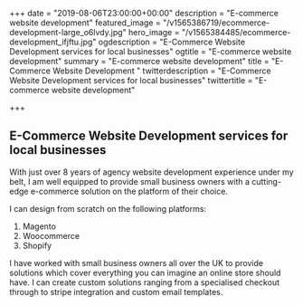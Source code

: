 +++
date = "2019-08-06T23:00:00+00:00"
description = "E-commerce website development"
featured_image = "/v1565386719/ecommerce-development-large_o6lvdy.jpg"
hero_image = "/v1565384485/ecommerce-development_ifjftu.jpg"
ogdescription = "E-Commerce Website Development services for local businesses"
ogtitle = "E-commerce website development"
summary = "E-commerce website development"
title = "E-Commerce Website Development "
twitterdescription = "E-Commerce Website Development services for local businesses"
twittertitle = "E-commerce website development"

+++
## E-Commerce Website Development services for local businesses

With just over 8 years of agency website development experience under my belt, I am well equipped to provide small business owners with a cutting-edge e-commerce solution on the platform of their choice.

I can design from scratch on the following platforms:

1. Magento
2. Woocommerce
3. Shopify

I have worked with small business owners all over the UK to provide solutions which cover everything you can imagine an online store should have. I can create custom solutions ranging from a specialised checkout through to stripe integration and custom email templates.